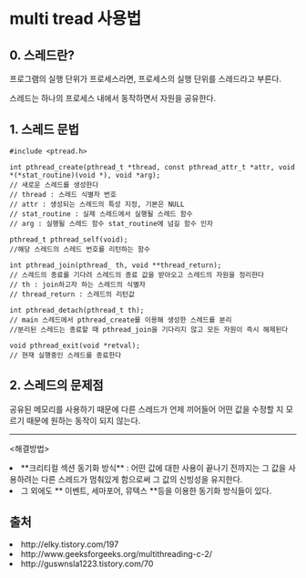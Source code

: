 # multi tread 사용법

## 0. 스레드란?
프로그램의 실행 단위가 프로세스라면, 프로세스의 실행 단위를 스레드라고 부른다.

스레드는 하나의 프로세스 내에서 동작하면서 자원을 공유한다.

## 1. 스레드 문법
    #include <ptread.h>

    int pthread_create(pthread_t *thread, const pthread_attr_t *attr, void *(*stat_routine)(void *), void *arg);
    // 새로운 스레드를 생성한다
    // thread : 스레드 식별자 번호
    // attr : 생성되는 스레드의 특성 지정, 기본은 NULL
    // stat_routine : 실제 스레드에서 실행될 스레드 함수
    // arg : 실행될 스레드 함수 stat_routine에 넘길 함수 인자

    pthread_t pthread_self(void);
    //해당 스레드의 스레드 번호를 리턴하는 함수

    int pthread_join(pthread_ th, void **thread_return);
    // 스레드의 종료를 기다려 스레드의 종료 값을 받아오고 스레드의 자원을 정리한다
    // th : join하고자 하는 스레드의 식별자
    // thread_return : 스레드의 리턴값

    int pthread_detach(pthread_t th);
    // main 스레드에서 pthread_create를 이용해 생성한 스레드를 분리
    //분리된 스레드는 종료할 때 pthread_join을 기다리지 않고 모든 자원이 즉시 해제된다

    void pthread_exit(void *retval);
    // 현재 실행중인 스레드를 종료한다

## 2. 스레드의 문제점
공유된 메모리를 사용하기 때문에 다른 스레드가 언제 끼어들어 어떤 값을 수정할 지 모르기 때문에 원하는 동작이 되지 않는다.

--------------------

<해결방법>

<li> **크리티컬 섹션 동기화 방식**
: 어떤 값에 대한 사용이 끝나기 전까지는 그 값을 사용하려는 다른 스레드가 멈춰있게 함으로써 그 값의 신빙성을 유지한다.
<li> 그 외에도 ** 이벤트, 세마포어, 뮤텍스 **등을 이용한 동기화 방식들이 있다.

## 출처
<li>http://elky.tistory.com/197
<li>http://www.geeksforgeeks.org/multithreading-c-2/
<li>http://guswnsla1223.tistory.com/70
